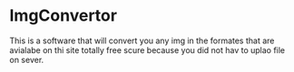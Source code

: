 # ImgConvertor
This is a software that will convert you any img in the formates that are avialabe on thi site totally free scure because you did not hav to uplao file on sever.
